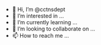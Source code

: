 - 👋 Hi, I’m @cctnsdept
- 👀 I’m interested in ...
- 🌱 I’m currently learning ...
- 💞️ I’m looking to collaborate on ...
- 📫 How to reach me ...

<!---
cctnsdept/cctnsdept is a ✨ special ✨ repository because its `README.md` (this file) appears on your GitHub profile.
You can click the Preview link to take a look at your changes.
--->
